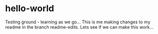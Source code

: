 hello-world
===========

Testing ground - learning as we go...
This is me making changes to my readme in the branch readme-edits.
Lets see if we can make this work...
